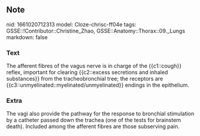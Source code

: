## Note
nid: 1661020712313
model: Cloze-chrisc-ff04e
tags: GSSE::!Contributor::Christine_Zhao, GSSE::Anatomy::Thorax::09._Lungs
markdown: false

### Text
<div>
  <div>
    <div>
      The afferent fibres of the vagus nerve is in charge of the
      {{c1::cough}} reflex, important for clearing {{c2::excess
      secretions and inhaled substances}} from the tracheobronchial
      tree; the receptors are
      {{c3::unmyelinated::myelinated/unmyelinated}} endings in the
      epithelium.
    </div>
  </div>
</div>

### Extra
<div>
  <div>
    <div>
      <div>
        The vagi also provide the pathway for the response to
        bronchial stimulation by a catheter passed down the trachea
        (one of the tests for brainstem death). Included among the
        afferent fibres are those subserving pain.
      </div>
    </div>
  </div>
</div>
